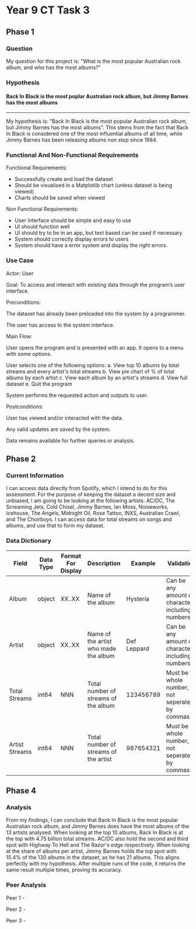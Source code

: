 # Year 9 CT Task 3

## Phase 1
### Question
My question for this project is: "What is the most popular Australian rock album, and who has the most albums?"

### Hypothesis
#### Back In Black is the most poplar Australian rock album, but Jimmy Barnes has the most albums

---

My hypothesis is: "Back In Black is the most popular Australian rock album, but Jimmy Barnes has the most albums". This stems from the fact that Back In Black is considered one of the most influential albums of all time, while Jimmy Barnes has been releasing albums non stop since 1984.

### Functional And Non-Functional Requirements
Functional Requirements:  
- Successfully create and load the dataset
- Should be visualised in a Matplotlib chart (unless dataset is being viewed)
- Charts should be saved when viewed

Non Functional Requirements:  
- User Interface should be simple and easy to use
- UI should function well
- UI should try to be in an app, but text based can be used if necessary
- System should correctly display errors to users
- System should have a error system and display the right errors.

### Use Case
Actor: User

Goal: To access and interact with existing data through the program’s user interface.

Preconditions:

The dataset has already been preloaded into the system by a programmer.

The user has access to the system interface.

Main Flow:

User opens the program and is presented with an app. It opens to a menu with some options.

User selects one of the following options:
a. View top 10 albums by total streams and every artist's total streams
b. View pie chart of % of total albums by each artist
c. View each album by an artist's streams
d. View full dataset
e. Quit the program

System performs the requested action and outputs to user.

Postconditions:

User has viewed and/or interacted with the data.

Any valid updates are saved by the system.

Data remains available for further queries or analysis.

## Phase 2
### Current Information
I can access data directly from Spotify, which I intend to do for this assessment. For the purpose of keeping the dataset a decent size and unbiased, I am going to be looking at the following artists: AC/DC, The Screaming Jets, Cold Chisel, Jimmy Barnes, Ian Moss, Noiseworks, Icehouse, The Angels, Midnight Oil, Rose Tattoo, INXS, Australian Crawl, and The Choirboys. I can access data for total streams on songs and albums, and use that to form my dataset.

### Data Dictionary

|Field         |Data Type |Format For Display | Description                         | Example   | Validation                                       |
|--------------|----------|-------------------|-------------------------------------|-----------|--------------------------------------------------|
|Album         |object    |XX..XX             |Name of the album                    |Hysteria   |Can be any amount of characters, including numbers|
|Artist        |object    |XX..XX             |Name of the artist who made the album|Def Leppard|Can be any amount of characters, including numbers|
|Total Streams |int64     |NNN                |Total number of streams of the album |123456789  |Must be a whole number, not seperated by commas   |
|Artist Streams|int64     |NNN                |Total number of streams of the artist|987654321  |Must be a whole number, not seperated by commas   |

## Phase 4
### Analysis
From my findings, I can conclude that Back In Black is the most popular Australian rock album, and Jimmy Barnes does have the most albums of the 13 artists analysed. When looking at the top 10 albums, Back In Black is at the top with 4.75 billion total streams. AC/DC also hold the second and third spot with Highway To Hell and The Razor's edge respectively. When looking at the share of albums per artist, Jimmy Barnes holds the top spot with 15.4% of the 130 albums in the dataset, as he has 21 albums. This aligns perfectly with my hypothesis. After multiple runs of the code, it returns the same result multiple times, proving its accuracy.

### Peer Analysis
Peer 1 -

Peer 2 - 

Peer 3 - 

